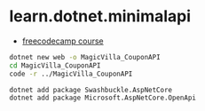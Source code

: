 # learn.dotnet.minimalapi

* [freecodecamp course](https://www.freecodecamp.org/news/build-minimal-apis-in-net-7/)
  
```bash
dotnet new web -o MagicVilla_CouponAPI
cd MagicVilla_CouponAPI
code -r ../MagicVilla_CouponAPI
````

```bash
dotnet add package Swashbuckle.AspNetCore
dotnet add package Microsoft.AspNetCore.OpenApi
``````